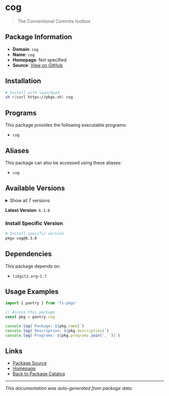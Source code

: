 # cog

> The Conventional Commits toolbox

## Package Information

- **Domain**: `cog`
- **Name**: `cog`
- **Homepage**: Not specified
- **Source**: [View on GitHub](https://github.com/pkgxdev/pantry/tree/main/projects/cocogitto.io/package.yml)

## Installation

```bash
# Install with launchpad
sh <(curl https://pkgx.sh) cog
```

## Programs

This package provides the following executable programs:

- `cog`

## Aliases

This package can also be accessed using these aliases:

- `cog`

## Available Versions

<details>
<summary>Show all 7 versions</summary>

- `6.3.0`, `6.2.0`, `6.1.0`, `6.0.1`, `6.0.0`
- `5.6.0`, `5.5.0`

</details>

**Latest Version**: `6.3.0`

### Install Specific Version

```bash
# Install specific version
pkgx cog@6.3.0
```

## Dependencies

This package depends on:

- `libgit2.org~1.7`

## Usage Examples

```typescript
import { pantry } from 'ts-pkgx'

// Access this package
const pkg = pantry.cog

console.log(`Package: ${pkg.name}`)
console.log(`Description: ${pkg.description}`)
console.log(`Programs: ${pkg.programs.join(', ')}`)
```

## Links

- [Package Source](https://github.com/pkgxdev/pantry/tree/main/projects/cocogitto.io/package.yml)
- [Homepage](#)
- [Back to Package Catalog](../package-catalog.md)

---

*This documentation was auto-generated from package data.*
